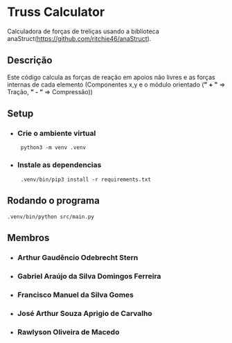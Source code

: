 # Truss Calculator
Calculadora de forças de treliças usando a biblioteca anaStruct(https://github.com/ritchie46/anaStruct).

## Descrição
Este código calcula as forças de reação em apoios não livres e as forças internas de cada elemento (Componentes x,y e o módulo orientado (<b>" + "</b> => Tração, <b>" - "</b> => Compressão))

## Setup

 - ### Crie o ambiente virtual
        python3 -m venv .venv
 - ### Instale as dependencias
        .venv/bin/pip3 install -r requirements.txt

## Rodando o programa
    .venv/bin/python src/main.py

## Membros
- ### Arthur Gaudêncio Odebrecht Stern
- ### Gabriel Araújo da Silva Domingos Ferreira
- ### Francisco Manuel da Silva Gomes
- ### José Arthur Souza Aprigio de Carvalho
- ### Rawlyson Oliveira de Macedo